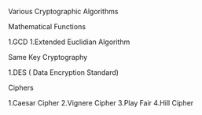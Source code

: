 Various Cryptographic Algorithms 


Mathematical Functions

1.GCD
1.Extended Euclidian Algorithm



Same Key Cryptography

1.DES ( Data Encryption Standard)




Ciphers

1.Caesar Cipher
2.Vignere Cipher
3.Play Fair
4.Hill Cipher